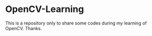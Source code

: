 # OpenCV-Learning

This is a repository only to share some codes during my learning of OpenCV. Thanks.
